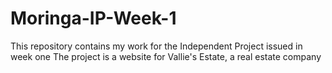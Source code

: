 # Moringa-IP-Week-1
This repository contains my work for the Independent Project issued in week one
The project is a website for Vallie's Estate, a real estate company
